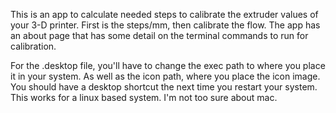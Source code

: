 This is an app to calculate needed steps to calibrate the extruder values of your 3-D printer.  First is the steps/mm, then calibrate the flow.  The app has an about page that has some detail on the terminal commands to run for calibration.

For the .desktop file, you'll have to change the exec path to where you place it in your system. As well as the icon path, where you place the icon image.  You should have a desktop shortcut the next time you restart your system. This works for a linux based system.  I'm not too sure about mac.  